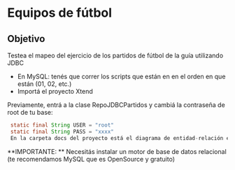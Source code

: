 # Equipos de fútbol

## Objetivo

Testea el mapeo del ejercicio de los partidos de fútbol de la guía utilizando JDBC

* En MySQL: tenés que correr los scripts que están en [](scripts/) en el orden en que están (01, 02, etc.)
* Importá el proyecto Xtend 
 
 Previamente, entrá a la clase RepoJDBCPartidos y cambiá la contraseña de root de tu base: 
 
``` java
 static final String USER = "root"
 static final String PASS = "xxxx"
 En la carpeta docs del proyecto está el diagrama de entidad-relación extraído de MySQL.
```

**IMPORTANTE: ** Necesitás instalar un motor de base de datos relacional (te recomendamos MySQL que es OpenSource y gratuito)

